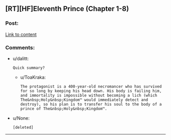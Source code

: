 ## [RT][HF]Eleventh Prince (Chapter 1-8)

### Post:

[Link to content](https://www.fictionpress.com/s/3308448/1/Eleventh-prince)

### Comments:

- u/dalitt:
  ```
  Quick summary?
  ```

  - u/ToaKraka:
    ```
    The protagonist is a 400-year-old necromancer who has survived for so long by keeping his head down. His body is failing him, and immortality is impossible without becoming a lich (which The&nbsp;Holy&nbsp;Kingdom™ would immediately detect and destroy), so his plan is to transfer his soul to the body of a prince of The&nbsp;Holy&nbsp;Kingdom™.
    ```

- u/None:
  ```
  [deleted]
  ```

---

